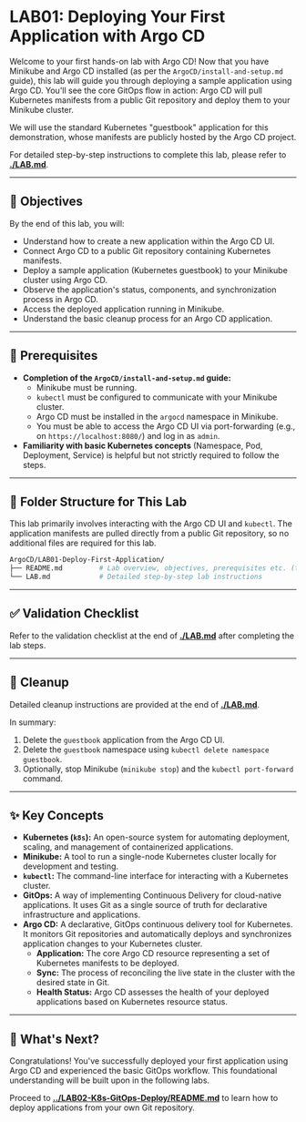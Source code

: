 # LAB01: Deploying Your First Application with Argo CD

Welcome to your first hands-on lab with Argo CD! Now that you have Minikube and Argo CD installed (as per the `ArgoCD/install-and-setup.md` guide), this lab will guide you through deploying a sample application using Argo CD. You'll see the core GitOps flow in action: Argo CD will pull Kubernetes manifests from a public Git repository and deploy them to your Minikube cluster.

We will use the standard Kubernetes "guestbook" application for this demonstration, whose manifests are publicly hosted by the Argo CD project.

For detailed step-by-step instructions to complete this lab, please refer to **[./LAB.md](./LAB.md)**.

---

## 🎯 Objectives

By the end of this lab, you will:
- Understand how to create a new application within the Argo CD UI.
- Connect Argo CD to a public Git repository containing Kubernetes manifests.
- Deploy a sample application (Kubernetes guestbook) to your Minikube cluster using Argo CD.
- Observe the application's status, components, and synchronization process in Argo CD.
- Access the deployed application running in Minikube.
- Understand the basic cleanup process for an Argo CD application.

---

## 🧰 Prerequisites

-   **Completion of the `ArgoCD/install-and-setup.md` guide:**
    *   Minikube must be running.
    *   `kubectl` must be configured to communicate with your Minikube cluster.
    *   Argo CD must be installed in the `argocd` namespace in Minikube.
    *   You must be able to access the Argo CD UI via port-forwarding (e.g., on `https://localhost:8080/`) and log in as `admin`.
-   **Familiarity with basic Kubernetes concepts** (Namespace, Pod, Deployment, Service) is helpful but not strictly required to follow the steps.

---

## 📂 Folder Structure for This Lab

This lab primarily involves interacting with the Argo CD UI and `kubectl`. The application manifests are pulled directly from a public Git repository, so no additional files are required for this lab.

```bash
ArgoCD/LAB01-Deploy-First-Application/
├── README.md         # Lab overview, objectives, prerequisites etc. (this file)
└── LAB.md            # Detailed step-by-step lab instructions
```

---

## ✅ Validation Checklist

Refer to the validation checklist at the end of **[./LAB.md](./LAB.md)** after completing the lab steps.

---

## 🧹 Cleanup

Detailed cleanup instructions are provided at the end of **[./LAB.md](./LAB.md)**.

In summary:
1.  Delete the `guestbook` application from the Argo CD UI.
2.  Delete the `guestbook` namespace using `kubectl delete namespace guestbook`.
3.  Optionally, stop Minikube (`minikube stop`) and the `kubectl port-forward` command.

---

## ✨ Key Concepts

-   **Kubernetes (`k8s`):** An open-source system for automating deployment, scaling, and management of containerized applications.
-   **Minikube:** A tool to run a single-node Kubernetes cluster locally for development and testing.
-   **`kubectl`:** The command-line interface for interacting with a Kubernetes cluster.
-   **GitOps:** A way of implementing Continuous Delivery for cloud-native applications. It uses Git as a single source of truth for declarative infrastructure and applications.
-   **Argo CD:** A declarative, GitOps continuous delivery tool for Kubernetes. It monitors Git repositories and automatically deploys and synchronizes application changes to your Kubernetes cluster.
    *   **Application:** The core Argo CD resource representing a set of Kubernetes manifests to be deployed.
    *   **Sync:** The process of reconciling the live state in the cluster with the desired state in Git.
    *   **Health Status:** Argo CD assesses the health of your deployed applications based on Kubernetes resource status.

---

## 🚀 What's Next?

Congratulations! You've successfully deployed your first application using Argo CD and experienced the basic GitOps workflow. This foundational understanding will be built upon in the following labs.

Proceed to **[../LAB02-K8s-GitOps-Deploy/README.md](../LAB02-K8s-GitOps-Deploy/README.md)** to learn how to deploy applications from your own Git repository.

